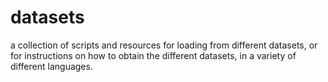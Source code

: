 # datasets
a collection of scripts and resources for loading from different datasets, or for instructions on how to obtain the different datasets, in a variety of different languages.
